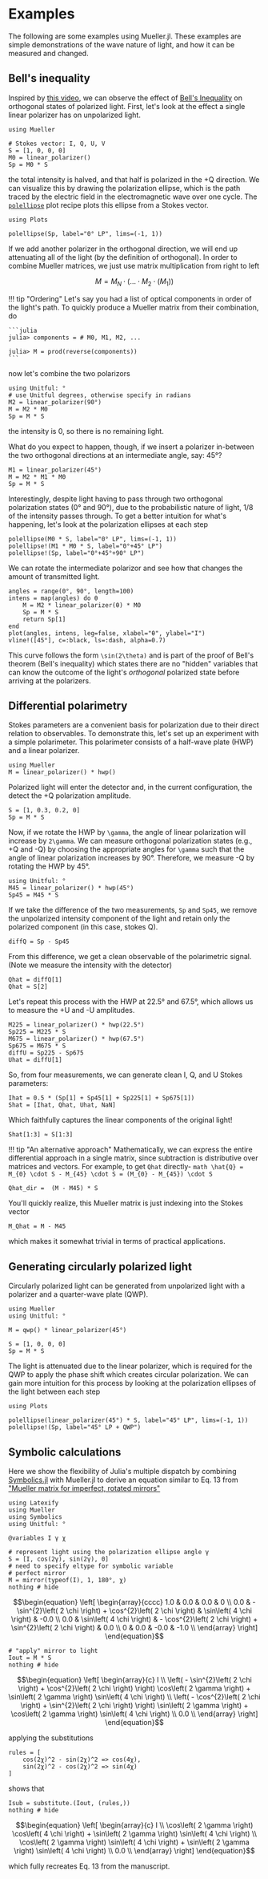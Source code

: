 # Examples

The following are some examples using Mueller.jl. These examples are simple demonstrations of the wave nature of light, and how it can be measured and changed.

## Bell's inequality

Inspired by [this video](https://www.youtube.com/watch?v=zcqZHYo7ONs), we can observe the effect of [Bell's Inequality](https://en.wikipedia.org/wiki/Bell%27s_theorem) on orthogonal states of polarized light. First, let's look at the effect a single linear polarizer has on unpolarized light.

```@example bell
using Mueller

# Stokes vector: I, Q, U, V
S = [1, 0, 0, 0]
M0 = linear_polarizer()
Sp = M0 * S
```

the total intensity is halved, and that half is polarized in the +Q direction. We can visualize this by drawing the polarization ellipse, which is the path traced by the electric field in the electromagnetic wave over one cycle. The [`polellipse`](@ref) plot recipe plots this ellipse from a Stokes vector.

```@example bell
using Plots

polellipse(Sp, label="0° LP", lims=(-1, 1))
```

If we add another polarizer in the orthogonal direction, we will end up attenuating all of the light (by the definition of orthogonal). In order to combine Mueller matrices, we just use matrix multiplication from right to left

```math
M = M_N \cdot \left(\ldots \cdot M_2 \cdot \left( M_1 \right)\right)
```

!!! tip "Ordering"
    Let's say you had a list of optical components in order of the light's path. To quickly produce a Mueller matrix from their combination, do

    ```julia
    julia> components = # M0, M1, M2, ...

    julia> M = prod(reverse(components))
    ```

now let's combine the two polarizors

```@example bell
using Unitful: °
# use Unitful degrees, otherwise specify in radians
M2 = linear_polarizer(90°)
M = M2 * M0
Sp = M * S
```

the intensity is 0, so there is no remaining light.

What do you expect to happen, though, if we insert a polarizer in-between the two orthogonal directions at an intermediate angle, say: 45°?

```@example bell
M1 = linear_polarizer(45°)
M = M2 * M1 * M0
Sp = M * S
```

Interestingly, despite light having to pass through two orthogonal polarization states (0° and 90°), due to the probabilistic nature of light, 1/8 of the intensity passes through. To get a better intuition for what's happening, let's look at the polarization ellipses at each step

```@example bell
polellipse(M0 * S, label="0° LP", lims=(-1, 1))
polellipse!(M1 * M0 * S, label="0°+45° LP")
polellipse!(Sp, label="0°+45°+90° LP")
```

We can rotate the intermediate polarizor and see how that changes the amount of transmitted light.

```@example bell
angles = range(0°, 90°, length=100)
intens = map(angles) do θ
    M = M2 * linear_polarizer(θ) * M0
    Sp = M * S
    return Sp[1]
end
plot(angles, intens, leg=false, xlabel="θ", ylabel="I")
vline!([45°], c=:black, ls=:dash, alpha=0.7)
```

This curve follows the form ``\sin(2\theta)`` and is part of the proof of Bell's theorem (Bell's inequality) which states there are no "hidden" variables that can know the outcome of the light's *orthogonal* polarized state before arriving at the polarizers.

## Differential polarimetry

Stokes parameters are a convenient basis for polarization due to their direct relation to observables. To demonstrate this, let's set up an experiment with a simple polarimeter. This polarimeter consists of a half-wave plate (HWP) and a linear polarizer.

```@example pdi
using Mueller
M = linear_polarizer() * hwp()
```

Polarized light will enter the detector and, in the current configuration, the detect the +Q polarization amplitude.

```@example pdi
S = [1, 0.3, 0.2, 0]
Sp = M * S
```

Now, if we rotate the HWP by ``\gamma``, the angle of linear polarization will increase by ``2\gamma``. We can measure orthogonal polarization states (e.g., +Q and -Q) by choosing the appropriate angles for ``\gamma`` such that the angle of linear polarization increases by 90°. Therefore, we measure -Q by rotating the HWP by 45°.

```@example pdi
using Unitful: °
M45 = linear_polarizer() * hwp(45°)
Sp45 = M45 * S
```

If we take the difference of the two measurements, `Sp` and `Sp45`, we remove the unpolarized intensity component of the light and retain only the polarized component (in this case, stokes Q).

```@example pdi
diffQ = Sp - Sp45
```

From this difference, we get a clean observable of the polarimetric signal. (Note we measure the intensity with the detector)

```@example pdi
Qhat = diffQ[1]
Qhat ≈ S[2]
```

Let's repeat this process with the HWP at 22.5° and 67.5°, which allows us to measure the +U and -U amplitudes.

```@example pdi
M225 = linear_polarizer() * hwp(22.5°)
Sp225 = M225 * S
M675 = linear_polarizer() * hwp(67.5°)
Sp675 = M675 * S
diffU = Sp225 - Sp675
Uhat = diffU[1]
```

So, from four measurements, we can generate clean I, Q, and U Stokes parameters:

```@example pdi
Ihat = 0.5 * (Sp[1] + Sp45[1] + Sp225[1] + Sp675[1])
Shat = [Ihat, Qhat, Uhat, NaN]
```

Which faithfully captures the linear components of the original light!

```@example pdi
Shat[1:3] ≈ S[1:3]
```

!!! tip "An alternative approach"
    Mathematically, we can express the entire differential approach in a single matrix, since subtraction is distributive over matrices and vectors. For example, to get `Qhat` directly-
    ```math
    \hat{Q} = M_{0} \cdot S - M_{45} \cdot S = (M_{0} - M_{45}) \cdot S
    ```

```@example pdi
Qhat_dir =  (M - M45) * S
```

You'll quickly realize, this Mueller matrix is just indexing into the Stokes vector

```@example pdi
M_Qhat = M - M45
```

which makes it somewhat trivial in terms of practical applications.

## Generating circularly polarized light

Circularly polarized light can be generated from unpolarized light with a polarizer and a quarter-wave plate (QWP).

```@example circular
using Mueller
using Unitful: °

M = qwp() * linear_polarizer(45°)
```

```@example circular
S = [1, 0, 0, 0]
Sp = M * S
```

The light is attenuated due to the linear polarizer, which is required for the QWP to apply the phase shift which creates circular polarization. We can gain more intuition for this process by looking at the polarization ellipses of the light between each step

```@example circular
using Plots

polellipse(linear_polarizer(45°) * S, label="45° LP", lims=(-1, 1))
polellipse!(Sp, label="45° LP + QWP")
```

## Symbolic calculations

Here we show the flexibility of Julia's multiple dispatch by combining [Symbolics.jl](https://github.com/SciML/Symbolics.jl) with Mueller.jl to derive an equation similar to Eq. 13 from ["Mueller matrix for imperfect, rotated mirrors"](https://psfcsv10.psfc.mit.edu/~sscott/MSEmemos/mse_memo_20c.pdf)

```@example mirror
using Latexify
using Mueller
using Symbolics
using Unitful: °

@variables I γ χ

# represent light using the polarization ellipse angle γ
S = [I, cos(2γ), sin(2γ), 0]
# need to specify eltype for symbolic variable
# perfect mirror
M = mirror(typeof(I), 1, 180°, χ)
nothing # hide
```

```math
\begin{equation}
\left[
\begin{array}{cccc}
1.0 & 0.0 & 0.0 & 0 \\
0.0 &  - \sin^{2}\left( 2 \chi \right) + \cos^{2}\left( 2 \chi \right) & \sin\left( 4 \chi \right) & -0.0 \\
0.0 & \sin\left( 4 \chi \right) &  - \cos^{2}\left( 2 \chi \right) + \sin^{2}\left( 2 \chi \right) & 0.0 \\
0 & 0.0 & -0.0 & -1.0 \\
\end{array}
\right]
\end{equation}
```

```@example mirror
# "apply" mirror to light
Iout = M * S
nothing # hide
```

```math
\begin{equation}
\left[
\begin{array}{c}
I \\
\left(  - \sin^{2}\left( 2 \chi \right) + \cos^{2}\left( 2 \chi \right) \right) \cos\left( 2 \gamma \right) + \sin\left( 2 \gamma \right) \sin\left( 4 \chi \right) \\
\left(  - \cos^{2}\left( 2 \chi \right) + \sin^{2}\left( 2 \chi \right) \right) \sin\left( 2 \gamma \right) + \cos\left( 2 \gamma \right) \sin\left( 4 \chi \right) \\
0.0 \\
\end{array}
\right]
\end{equation}
```

applying the substitutions

```@example mirror
rules = [
    cos(2χ)^2 - sin(2χ)^2 => cos(4χ),
    sin(2χ)^2 - cos(2χ)^2 => sin(4χ)
]
```

shows that

```@example mirror
Isub = substitute.(Iout, (rules,))
nothing # hide
```

```math
\begin{equation}
\left[
\begin{array}{c}
I \\
\cos\left( 2 \gamma \right) \cos\left( 4 \chi \right) + \sin\left( 2 \gamma \right) \sin\left( 4 \chi \right) \\
\cos\left( 2 \gamma \right) \sin\left( 4 \chi \right) + \sin\left( 2 \gamma \right) \sin\left( 4 \chi \right) \\
0.0 \\
\end{array}
\right]
\end{equation}
```

which fully recreates Eq. 13 from the manuscript.

